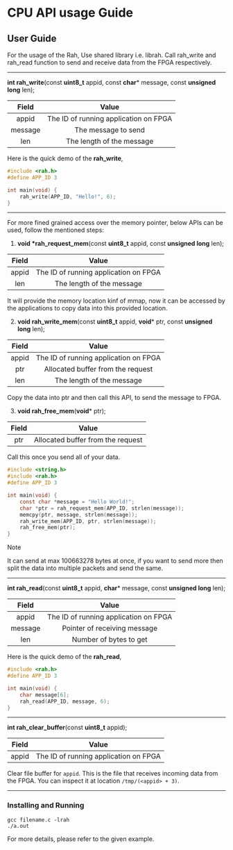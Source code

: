 # CPU API usage Guide

## User Guide

For the usage of the Rah, Use shared library i.e. librah.
Call rah_write and rah_read function to send and receive data from the
FPGA respectively.

---

**int rah_write**(const **uint8_t** appid, const **char*** message,
const **unsigned long** len);

<div align="center">

| Field 	| Value |
| :-------: | :---: | 
| appid		| The ID of running application on FPGA |
| message	| The message to send |
| len		| The length of the message |

</div>

Here is the quick demo of the **rah_write**, 
```C
#include <rah.h>
#define APP_ID 3

int main(void) {
	rah_write(APP_ID, "Hello!", 6);
}
```

---

For more fined grained access over the memory pointer, below APIs can be used,
follow the mentioned steps:

1. **void \*rah_request_mem**(const **uint8_t** appid,
const **unsigned long** len);

<div align="center">

| Field 	| Value |
| :-------: | :---: | 
| appid		| The ID of running application on FPGA |
| len		| The length of the message |

</div>

It will provide the memory location kinf of mmap, now it can be accessed by the
applications to copy data into this provided location.

2. **void rah_write_mem**(const **uint8_t** appid, **void*** ptr,
const **unsigned long** len);

<div align="center">

| Field 	| Value |
| :-------: | :---: | 
| appid		| The ID of running application on FPGA |
| ptr		| Allocated buffer from the request |
| len		| The length of the message |

</div>

Copy the data into ptr and then call this API, to send the message to FPGA.

3. **void rah_free_mem**(**void*** ptr);

<div align="center">

| Field 	| Value |
| :-------: | :---: | 
| ptr		| Allocated buffer from the request |

</div>

Call this once you send all of your data.

```C
#include <string.h>
#include <rah.h>
#define APP_ID 3

int main(void) {
	const char *message = "Hello World!";
	char *ptr = rah_request_mem(APP_ID, strlen(message));
	memcpy(ptr, message, strlen(message));
	rah_write_mem(APP_ID, ptr, strlen(message));
	rah_free_mem(ptr);
}
```

> [!NOTE]
>
> It can send at max 100663278 bytes at once, if you want to send more then split the data into multiple packets and send the same.

---

**int rah_read**(const **uint8_t** appid, **char*** message,
const **unsigned long** len);

<div align="center">

| Field 	| Value |
| :-------: | :---: | 
| appid		| The ID of running application on FPGA |
| message	| Pointer of receiving message |
| len		| Number of bytes to get |

</div>

Here is the quick demo of the **rah_read**, 
```C
#include <rah.h>
#define APP_ID 3

int main(void) {
	char message[6];
	rah_read(APP_ID, message, 6);
}
```

---

**int rah_clear_buffer**(const **uint8_t** appid);

<div align="center">

| Field 	| Value |
| :-------: | :---: | 
| appid		| The ID of running application on FPGA |

</div>

Clear file buffer for `appid`. This is the file that receives incoming
data from the FPGA. You can inspect it at location `/tmp/(<appid> + 3)`.

---

### Installing and Running

```
gcc filename.c -lrah
./a.out
```

For more details, please refer to the given example.
